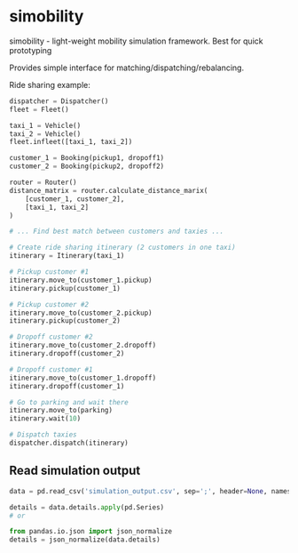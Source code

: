 # simobility

simobility - light-weight mobility simulation framework. Best for quick prototyping

Provides simple interface for matching/dispatching/rebalancing.

Ride sharing example:

```python
dispatcher = Dispatcher()
fleet = Fleet()

taxi_1 = Vehicle()
taxi_2 = Vehicle()
fleet.infleet([taxi_1, taxi_2])

customer_1 = Booking(pickup1, dropoff1)
customer_2 = Booking(pickup2, dropoff2)

router = Router()
distance_matrix = router.calculate_distance_marix(
    [customer_1, customer_2],
    [taxi_1, taxi_2]
)

# ... Find best match between customers and taxies ...

# Create ride sharing itinerary (2 customers in one taxi)
itinerary = Itinerary(taxi_1)

# Pickup customer #1
itinerary.move_to(customer_1.pickup)
itinerary.pickup(customer_1)

# Pickup customer #2
itinerary.move_to(customer_2.pickup)
itinerary.pickup(customer_2)

# Dropoff customer #2
itinerary.move_to(customer_2.dropoff)
itinerary.dropoff(customer_2)

# Dropoff customer #1
itinerary.move_to(customer_1.dropoff)
itinerary.dropoff(customer_1)

# Go to parking and wait there
itinerary.move_to(parking)
itinerary.wait(10)

# Dispatch taxies
dispatcher.dispatch(itinerary)
```

## 

## Read simulation output

```python
data = pd.read_csv('simulation_output.csv', sep=';', header=None, names=['datetime', 'clock_time', 'object_type', 'uuid', 'itinerary_id', 'from_state', 'to_state', 'details'], parse_dates=['datetime'], converters={'details': lambda v: eval(v)})

details = data.details.apply(pd.Series)
# or

from pandas.io.json import json_normalize
details = json_normalize(data.details)
```

